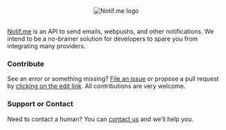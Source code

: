 
<div style="text-align:center; margin: 0 auto;">
  <img src="https://www.notif.me/static/logo.png" alt="Notif.me logo" />
</div>
<br>

[Notif.me](https://www.notif.me) is an API to send emails, webpushs, and other notifications.
We intend to be a no-brainer solution for developers to spare you from integrating many providers.

### Contribute

See an error or something missing? [File an issue](https://github.com/notifme/notifme-docs/issues/new) or propose a pull request by <a target="_blank" href="https://help.github.com/articles/editing-files-in-your-repository/">clicking on the edit link</a>.
All contributions are very welcome.

### Support or Contact

Need to contact a human? You can [contact us](https://www.notif.me/contact) and we’ll help you.
